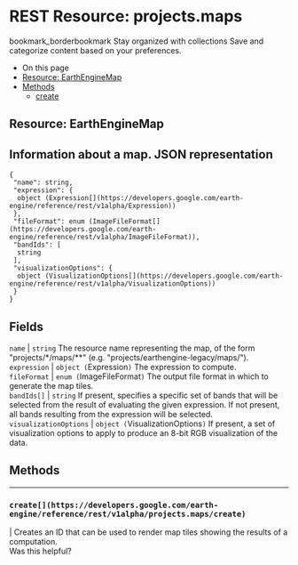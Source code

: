 
#  REST Resource: projects.maps 
bookmark_borderbookmark Stay organized with collections  Save and categorize content based on your preferences.
  * On this page
  * [Resource: EarthEngineMap](https://developers.google.com/earth-engine/reference/rest/v1alpha/projects.maps#resource:-earthenginemap)
  * [Methods](https://developers.google.com/earth-engine/reference/rest/v1alpha/projects.maps#methods)
    * [create](https://developers.google.com/earth-engine/reference/rest/v1alpha/projects.maps#create)


## Resource: EarthEngineMap
Information about a map.
JSON representation  
---  
```
{
 "name": string,
 "expression": {
  object (Expression[](https://developers.google.com/earth-engine/reference/rest/v1alpha/Expression))
 },
 "fileFormat": enum (ImageFileFormat[](https://developers.google.com/earth-engine/reference/rest/v1alpha/ImageFileFormat)),
 "bandIds": [
  string
 ],
 "visualizationOptions": {
  object (VisualizationOptions[](https://developers.google.com/earth-engine/reference/rest/v1alpha/VisualizationOptions))
 }
}
```
  
Fields  
---  
`name` |  `string` The resource name representing the map, of the form "projects/*/maps/**" (e.g. "projects/earthengine-legacy/maps/").  
`expression` |  `object (`Expression[](https://developers.google.com/earth-engine/reference/rest/v1alpha/Expression)`)` The expression to compute.  
`fileFormat` |  `enum (`ImageFileFormat[](https://developers.google.com/earth-engine/reference/rest/v1alpha/ImageFileFormat)`)` The output file format in which to generate the map tiles.  
`bandIds[]` |  `string` If present, specifies a specific set of bands that will be selected from the result of evaluating the given expression. If not present, all bands resulting from the expression will be selected.  
`visualizationOptions` |  `object (`VisualizationOptions[](https://developers.google.com/earth-engine/reference/rest/v1alpha/VisualizationOptions)`)` If present, a set of visualization options to apply to produce an 8-bit RGB visualization of the data.  
## Methods  
---  
### `create[](https://developers.google.com/earth-engine/reference/rest/v1alpha/projects.maps/create)`
|  Creates an ID that can be used to render map tiles showing the results of a computation.  
Was this helpful?
